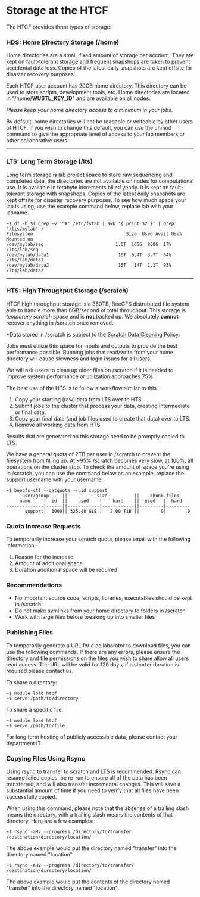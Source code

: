 # Storage at the HTCF

The HTCF provides three types of storage:


### HDS: Home Directory Storage (/home)

Home directories are a small, fixed amount of storage per account.  They are kept on fault-tolerant storage and frequent snapshops are taken to prevent accidental data loss.  Copies of the latest daily snapshots are kept offsite for disaster recovery purposes.

Each HTCF user account has 20GB home directory.  This directory can be used to store scripts, development tools, etc.  Home directories are located in "/home/**WUSTL_KEY_ID**" and are available on all nodes.

*Please keep your home directory access to a minimum in your jobs.*

By default, home directories will not be readable or writeable by other users of HTCF.  If you wish to change this default, you can use the chmod command to give the appropriate level of access to your lab members or other collaborative users.

* * *

### LTS: Long Term Storage (/lts)

Long term storage is lab project space to store raw sequencing and completed data, the directories are not available on nodes for computational use.  It is available in terabyte increments billed yearly.  It is kept on fault-tolerant storage with snapshops.  Copies of the latest daily snapshots are kept offsite for disaster recovery purposes.  To see how much space your lab is using, use the example command below, replace lab with your labname.  

~~~~{.language-bash}
~$ df -h $( grep -v '^#' /etc/fstab | awk '{ print $2 }' | grep '/lts/mylab' )
Filesystem                                   Size  Used Avail Use% Mounted on
/dev/mylab/seq                           1.0T  165G  860G  17% /lts/lab/seq
/dev/mylab/data1                          10T  6.4T  3.7T  64% /lts/lab/data1
/dev/mylab/data2                          15T   14T  1.1T  93% /lts/lab/data2
~~~~

* * *

### HTS: High Throughput Storage (/scratch)

HTCF high throughput storage is a 360TB, BeeGFS distrubuted file system able to handle more than 6GB/second of total throughput.  This storage is *temporary scratch space* and is **not** backed up.  We absolutely **cannot** recover anything in /scratch once removed.

*Data stored in /scratch is subject to the [Scratch Data Cleaning Policy](https://htcf.wustl.edu/docs/policies/#scratch-data-cleaning).

Jobs must utilize this space for inputs and outputs to provide the best performance possible.  Running jobs that read/write from your home directory will cause slowness and login issues for all users.

We will ask users to clean up older files on /scratch if it is needed to improve system performance or utilization approaches 75%.

The best use of the HTS is to follow a workflow similar to this:

1.  Copy your starting (raw) data from LTS over to HTS.
2.  Submit jobs to the cluster that process your data, creating intermediate or final data.
3.  Copy your final data (and job files used to create that data) over to LTS.
4.  Remove all working data from HTS

Results that are generated on this storage need to be promptly copied to LTS. 

We have a general quota of 2TB per user in /scratch to prevent the filesystem from filling up.  At ~95% /scratch becomes very slow, at 100%, all operations on the cluster stop.  To check the amount of space you're using in /scratch, you can use the command below as an example, replace the support username with your username.

~~~~{.language-bash}
~$ beegfs-ctl --getquota --uid support
      user/group     ||           size          ||    chunk files
     name     |  id  ||    used    |    hard    ||  used   |  hard
--------------|------||------------|------------||---------|---------
       support|  1000|| 325.48 GiB |   2.00 TiB ||        0|        0
~~~~

### Quota Increase Requests

To temporarily increase your scratch quota, please email with the following information:

1. Reason for the increase
2. Amount of additional space
3. Duration additional space will be required


### Recommendations
* No important source code, scripts, libraries, executables should be kept in /scratch
* Do not make symlinks from your home directory to folders in /scratch
* Work with large files before breaking up into smaller files

### Publishing Files

To temporarily generate a URL for a collaborator to download files, you can use the following commands.  If there are any errors, please ensure the directory and file permissions on the files you wish to share allow all users read access.  The URL will be valid for 120 days, if a shorter duration is required please contact us.

To share a directory:
~~~~
~$ module load htcf
~$ serve /path/to/directory
~~~~
To share a specific file:
~~~
~$ module load htcf
~$ serve /path/to/file
~~~

For long term hosting of publicly accessible data, please contact your department IT.

### Copying Files Using Rsync

Using rsync to transfer to scratch and LTS is recommended.  Rsync can resume failed copies, be re-run to ensure all of the data has been transferred, and will also transfer incremental changes.  This will save a substantial amount of time if you need to verify that all files have been successfully copied.

When using this command, please note that the absense of a trailing slash means the directory, with a trailing slash means the contents of that directory.  Here are a few examples:

~~~~
~$ rsync -aHv --progress /directory/to/transfer /destination/directory/location/
~~~~

The above example would put the directory named "transfer" into the directory named "location"

~~~~
~$ rsync -aHv --progress /directory/to/transfer/ /destination/directory/location/
~~~~

The above example would put the contents of the directory named "transfer" into the directory named "location".
